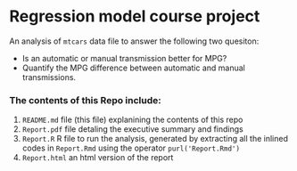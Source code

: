 # Regression model course project
An analysis of `mtcars` data file to answer the following two quesiton:
  * Is an automatic or manual transmission better for MPG?
  * Quantify the MPG difference between automatic and manual transmissions.

### The contents of this Repo include:
  1. `README.md` file (this file) explanining the contents of this repo
  2. `Report.pdf` file detaling the executive summary and findings
  3. `Report.R` R file to run the analysis, generated by extracting all the inlined codes in `Report.Rmd` using the operator `purl('Report.Rmd')`
  4. `Report.html` an html version of the report

      

